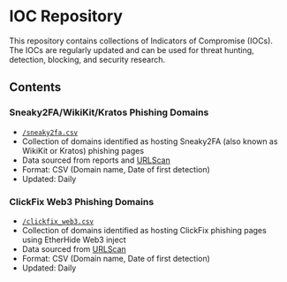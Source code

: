 # IOC Repository

This repository contains collections of Indicators of Compromise (IOCs). The IOCs are regularly updated and can be used for threat hunting, detection, blocking, and security research.

## Contents

### Sneaky2FA/WikiKit/Kratos Phishing Domains
- [`/sneaky2fa.csv`](https://github.com/dbertho/ioc/blob/main/sneaky2fa.csv)
- Collection of domains identified as hosting Sneaky2FA (also known as WikiKit or Kratos) phishing pages
- Data sourced from reports and [URLScan](https://pro.urlscan.io/searches/1e0c7173-469d-43dd-be01-16e7b6426192)
- Format: CSV (Domain name, Date of first detection)
- Updated: Daily

### ClickFix Web3 Phishing Domains
- [`/clickfix_web3.csv`](https://github.com/dbertho/ioc/blob/main/clickfix_web3.csv)
- Collection of domains identified as hosting ClickFix phishing pages using EtherHide Web3 inject
- Data sourced from [URLScan](https://pro.urlscan.io/searches/6848bcb7-903f-46b1-9165-0cff75835a63)
- Format: CSV (Domain name, Date of first detection)
- Updated: Daily
